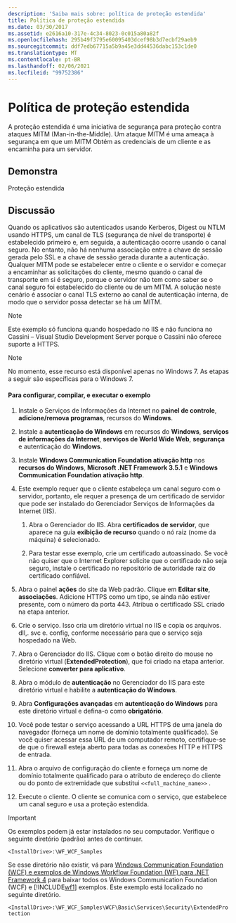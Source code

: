 ```yaml
---
description: 'Saiba mais sobre: política de proteção estendida'
title: Política de proteção estendida
ms.date: 03/30/2017
ms.assetid: e2616a10-317e-4c34-8023-0c015a80a82f
ms.openlocfilehash: 295b49f3795e60095403dcef98b3d7ecbf29aeb9
ms.sourcegitcommit: ddf7edb67715a5b9a45e3dd44536dabc153c1de0
ms.translationtype: MT
ms.contentlocale: pt-BR
ms.lasthandoff: 02/06/2021
ms.locfileid: "99752386"
---
```

# <a name="extended-protection-policy"></a>Política de proteção estendida

A proteção estendida é uma iniciativa de segurança para proteção contra ataques MITM (Man-in-the-Middle). Um ataque MITM é uma ameaça à segurança em que um MITM Obtém as credenciais de um cliente e as encaminha para um servidor.  
  
## <a name="demonstrates"></a>Demonstra  

 Proteção estendida  
  
## <a name="discussion"></a>Discussão  

 Quando os aplicativos são autenticados usando Kerberos, Digest ou NTLM usando HTTPS, um canal de TLS (segurança de nível de transporte) é estabelecido primeiro e, em seguida, a autenticação ocorre usando o canal seguro. No entanto, não há nenhuma associação entre a chave de sessão gerada pelo SSL e a chave de sessão gerada durante a autenticação. Qualquer MITM pode se estabelecer entre o cliente e o servidor e começar a encaminhar as solicitações do cliente, mesmo quando o canal de transporte em si é seguro, porque o servidor não tem como saber se o canal seguro foi estabelecido do cliente ou de um MITM. A solução neste cenário é associar o canal TLS externo ao canal de autenticação interna, de modo que o servidor possa detectar se há um MITM.  
  
> [!NOTE]
> Este exemplo só funciona quando hospedado no IIS e não funciona no Cassini – Visual Studio Development Server porque o Cassini não oferece suporte a HTTPS.  
  
> [!NOTE]
> No momento, esse recurso está disponível apenas no Windows 7. As etapas a seguir são específicas para o Windows 7.  
  
#### <a name="to-set-up-build-and-run-the-sample"></a>Para configurar, compilar, e executar o exemplo  
  
1. Instale o Serviços de Informações da Internet no **painel de controle**, **adicione/remova programas**, recursos do **Windows**.  
  
2. Instale a **autenticação do Windows** em recursos do **Windows**, **serviços de informações da Internet**, **serviços de World Wide Web**, **segurança** e autenticação do **Windows**.  
  
3. Instale **Windows Communication Foundation ativação http** nos **recursos do Windows**, **Microsoft .NET Framework 3.5.1** e **Windows Communication Foundation ativação http**.  
  
4. Este exemplo requer que o cliente estabeleça um canal seguro com o servidor, portanto, ele requer a presença de um certificado de servidor que pode ser instalado do Gerenciador Serviços de Informações da Internet (IIS).  
  
    1. Abra o Gerenciador do IIS. Abra **certificados de servidor**, que aparece na guia **exibição de recurso** quando o nó raiz (nome da máquina) é selecionado.  
  
    2. Para testar esse exemplo, crie um certificado autoassinado. Se você não quiser que o Internet Explorer solicite que o certificado não seja seguro, instale o certificado no repositório de autoridade raiz do certificado confiável.  
  
5. Abra o painel **ações** do site da Web padrão. Clique em **Editar site**, **associações**. Adicione HTTPS como um tipo, se ainda não estiver presente, com o número da porta 443. Atribua o certificado SSL criado na etapa anterior.  
  
6. Crie o serviço. Isso cria um diretório virtual no IIS e copia os arquivos. dll,. svc e. config, conforme necessário para que o serviço seja hospedado na Web.  
  
7. Abra o Gerenciador do IIS. Clique com o botão direito do mouse no diretório virtual (**ExtendedProtection**), que foi criado na etapa anterior. Selecione **converter para aplicativo**.  
  
8. Abra o módulo de **autenticação** no Gerenciador do IIS para este diretório virtual e habilite a **autenticação do Windows**.  
  
9. Abra **Configurações avançadas** em **autenticação do Windows** para este diretório virtual e defina-o como **obrigatório**.  
  
10. Você pode testar o serviço acessando a URL HTTPS de uma janela do navegador (forneça um nome de domínio totalmente qualificado). Se você quiser acessar essa URL de um computador remoto, certifique-se de que o firewall esteja aberto para todas as conexões HTTP e HTTPS de entrada.  
  
11. Abra o arquivo de configuração do cliente e forneça um nome de domínio totalmente qualificado para o atributo de endereço do cliente ou do ponto de extremidade que substitui `<<full_machine_name>>` .  
  
12. Execute o cliente. O cliente se comunica com o serviço, que estabelece um canal seguro e usa a proteção estendida.  
  
> [!IMPORTANT]
> Os exemplos podem já estar instalados no seu computador. Verifique o seguinte diretório (padrão) antes de continuar.  
>
> `<InstallDrive>:\WF_WCF_Samples`  
>
> Se esse diretório não existir, vá para [Windows Communication Foundation (WCF) e exemplos de Windows Workflow Foundation (WF) para .NET Framework 4](https://www.microsoft.com/download/details.aspx?id=21459) para baixar todos os Windows Communication Foundation (WCF) e [!INCLUDE[wf1](../../../../includes/wf1-md.md)] exemplos. Este exemplo está localizado no seguinte diretório.  
>
> `<InstallDrive>:\WF_WCF_Samples\WCF\Basic\Services\Security\ExtendedProtection`
